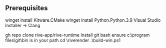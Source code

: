 ## Prerequisites
winget install Kitware.CMake
winget install Python.Python.3.9
Visual Studio Installer -> Clang


gh repo clone rive-app/rive-runtime
Install git bash
ensure c:\program files\git\bin is in your path
cd <reporoot>\riverender
.\build-win.ps1
